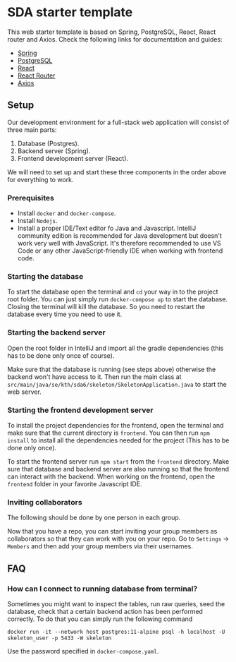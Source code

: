 # SDA starter template

This web starter template is based on Spring, PostgreSQL, React, React router and Axios. Check the following links for documentation and guides:

<ul>
    <li><a href="https://spring.io/projects/spring-boot">Spring</a></li>
    <li><a href="https://www.postgresql.org">PostgreSQL</a></li>
    <li><a href="https://reactjs.org">React</a></li>
    <li><a href="https://reacttraining.com/react-router/web/guides/quick-start">React Router</a></li>
    <li><a href="https://github.com/axios/axios">Axios</a></li>
</ul>


## Setup
Our development environment for a full-stack web application will consist of three main parts:

1. Database (Postgres).
2. Backend server (Spring).
3. Frontend development server (React).

We will need to set up and start these three components in the order above for everything to work.

### Prerequisites
- Install `docker` and `docker-compose`.
- Install `Nodejs`.
- Install a proper IDE/Text editor fo Java and Javascript. IntelliJ community edition is recommended for Java development but doesn't work very well with JavaScript. It's therefore recommended to use VS Code or any other JavaScript-friendly IDE when working with frontend code.

### Starting the database
To start the database open the terminal and `cd` your way in to the project root folder. You can just simply run
`docker-compose up` to start the database. Closing the terminal will kill the database. So you need to restart the database every time you need to use it.

### Starting the backend server
Open the root folder in IntelliJ and import all the gradle dependencies (this has to be done only once of course).
 
Make sure that the database is running (see steps above) otherwise the backend won't have access to it. Then run the main class at `src/main/java/se/kth/sda6/skeleton/SkeletonApplication.java` to start the web server.

### Starting the frontend development server
To install the project dependencies for the frontend, open the terminal and make sure that the current directory is `frontend`. You can then run `npm install` to install all the dependencies needed for the project (This has to be done only once).

To start the frontend server run `npm start` from the `frontend` directory. Make sure that database and backend server are also running so that the frontend can interact with the backend.
When working on the frontend, open the `frontend` folder in your favorite Javascript IDE.  

### Inviting collaborators
The following should be done by one person in each group.

Now that you have a repo, you can start inviting your group members as collaborators so that they can work
with you on your repo. Go to `Settings` -> `Members` and then add your group members via their usernames.

## FAQ
### How can I connect to running database from terminal?
Sometimes you might want to inspect the tables, run raw queries, seed the database, check that a certain backend action has been performed correctly. To do that you can simply run the following command

`docker run -it --network host postgres:11-alpine psql -h localhost -U skeleton_user -p 5433 -W skeleton`

Use the password specified in `docker-compose.yaml`.

